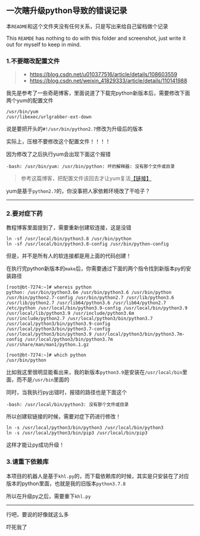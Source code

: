 ## 一次瞎升级python导致的错误记录

本`README`和这个文件夹没有任何关系，只是写出来给自己留档做个记录

This `REAMDE` has nothing to do with this folder and screenshot, just write it out for myself to keep in mind.

### 1.不要瞎改配置文件

>* https://blog.csdn.net/u010377516/article/details/108603559
>* https://blog.csdn.net/weixin_41829333/article/details/110141988

我先是参考了一些奇葩博客，里面说道了下载完python新版本后，需要修改下面两个yum的配置文件

~~~
/usr/bin/yum
/usr/libexec/urlgrabber-ext-down
~~~

说是要把开头的`#!/usr/bin/python2.7`修改为升级后的版本

实际上，压根不要修改这个配置文件！！！！

因为修改了之后执行yum会出现下面这个报错

~~~
-bash: /usr/bin/yum: /usr/bin/python: 坏的解释器: 没有那个文件或目录
~~~

> 参考这篇博客，把配置文件该回去才让yum复活[【链接】](https://www.cxymm.net/article/weixin_41857283/101363002)

yum是基于`python2.7`的，你没事把人家依赖环境改了干哈子？

----

### 2.要对症下药

教程博客里面提到了，需要重新创建软连接，这是没错

~~~
ln -sf /usr/local/bin/python3.8 /usr/bin/python
ln -sf /usr/local/bin/python3.8-config /usr/bin/python-config
~~~

但是，并不是所有人的软连接都是用上面的代码创建！

在执行完python新版本的`make`后，你需要通过下面的两个指令找到新版本py的安装路径

~~~
[root@bt-7274:~]# whereis python
python: /usr/bin/python3.6m /usr/bin/python3.6 /usr/bin/python /usr/bin/python2.7-config /usr/bin/python2.7 /usr/lib/python3.6 /usr/lib/python2.7 /usr/lib64/python3.6 /usr/lib64/python2.7 /etc/python /usr/local/bin/python3.9-config /usr/local/bin/python3.9 /usr/local/lib/python3.9 /usr/include/python3.6m /usr/include/python2.7 /usr/local/python3/bin/python3.7 /usr/local/python3/bin/python3.9-config /usr/local/python3/bin/python3.7-config /usr/local/python3/bin/python3.9 /usr/local/python3/bin/python3.7m-config /usr/local/python3/bin/python3.7m /usr/share/man/man1/python.1.gz

[root@bt-7274:~]# which python
/usr/bin/python
~~~

比如我这里很明显能看出来，我的新版本`python3.9`是安装在`/usr/local/bin`里面，而不是`/usr/bin`里面的

同时，当我执行py出错时，报错的路径也是下面这个

~~~
-bash: /usr/local/bin/python3: 没有那个文件或目录
~~~

所以创建软链接的时候，需要对症下药进行修改！

~~~
ln -s /usr/local/python3/bin/python3 /usr/local/bin/python3
ln -s /usr/local/python3/bin/pip3 /usr/local/bin/pip3
~~~

这样才能让py成功升级！

### 3.请重下依赖库

本项目的机器人是基于`khl.py`的，而下载依赖库的时候，其实是只安装在了对应版本的python里面，也就是我的旧版本`python3.7.8`

所以在升级py之后，需要重下`khl.py`

---

行吧，要说的好像就这么多

吓死我了